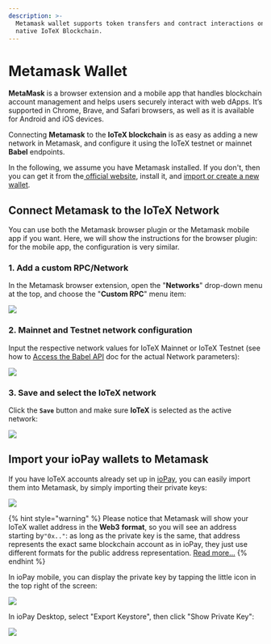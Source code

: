 ```yaml
---
description: >-
  Metamask wallet supports token transfers and contract interactions on the
  native IoTeX Blockchain.
---
```


# Metamask Wallet

**MetaMask** is a browser extension and a mobile app that handles blockchain account management and helps users securely interact with web dApps. It’s supported in Chrome, Brave, and Safari browsers, as well as it is available for Android and iOS devices.

Connecting **Metamask** to the **IoTeX blockchain** is as easy as adding a new network in Metamask, and configure it using the IoTeX testnet or mainnet **Babel** endpoints. 

In the following, we assume you have Metamask installed. If you don't, then you can get it from the[ official website](https://metamask.io/index.html), install it, and [import or create a new wallet](https://metamask.zendesk.com/hc/en-us/articles/360015489531-Getting-Started-With-MetaMask).

## Connect Metamask to the IoTeX Network

You can use both the Metamask browser plugin or the Metamask mobile app if you want. Here, we will show the instructions for the browser plugin: for the mobile app, the configuration is very similar.

### 1. Add a custom RPC/Network

In the Metamask browser extension, open the "**Networks**" drop-down menu at the top, and choose the "**Custom RPC**" menu item:

![](../../.gitbook/assets/image%20%2815%29.png)

### 2. Mainnet and Testnet network configuration

Input the respective network values for IoTeX Mainnet or IoTeX Testnet \(see how to  [Access the Babel API](../../reference/babel-web3-api.md#access-the-babel-api) doc for the actual Network parameters\):

![](../../.gitbook/assets/image%20%2852%29.png)

### 3. Save and select the IoTeX network

Click the **`Save`** button and make sure **IoTeX** is selected as the active network:

![](../../.gitbook/assets/image%20%2842%29.png)

## Import your ioPay wallets to Metamask

If you have IoTeX accounts already set up in [ioPay](https://iopay.iotex.io), you can easily import them into Metamask, by simply importing their private keys:

![](../../.gitbook/assets/image%20%2865%29.png)

{% hint style="warning" %}
Please notice that Metamask will show your IoTeX wallet address in the **Web3** **format**, so you will see an address starting by`"0x.."`: as long as the private key is the same, that address represents the exact same blockchain account as in ioPay, they just use different formats for the public address representation. [Read more...](../../basic-concepts/address-conversion.md)
{% endhint %}

In ioPay mobile, you can display the private key by tapping the little icon in the top right of the screen:

![](../../.gitbook/assets/image%20%2866%29.png)

In ioPay Desktop, select "Export Keystore", then click "Show Private Key":

![](../../.gitbook/assets/image%20%2864%29.png)

